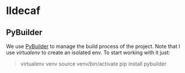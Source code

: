 # lldecaf


## PyBuilder

We use [PyBuilder](http://pybuilder.github.io/) to manage the build process of the project. Note that I use *virtualenv* to create an isolated env. To start working with it just:

> virtualenv venv
> source venv/bin/activate
> pip install pybuilder
